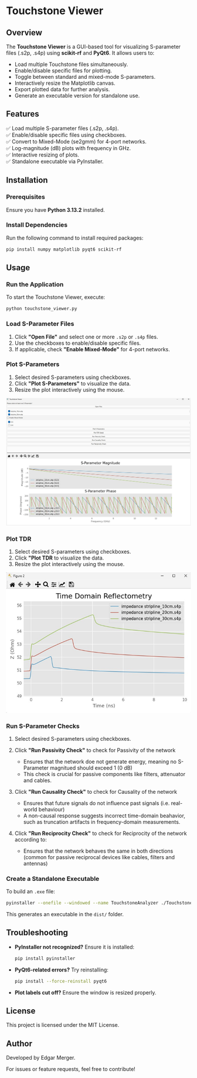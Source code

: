 # Touchstone Viewer

## Overview
The **Touchstone Viewer** is a GUI-based tool for visualizing S-parameter files (.s2p, .s4p) using **scikit-rf** and **PyQt6**. It allows users to:

- Load multiple Touchstone files simultaneously.
- Enable/disable specific files for plotting.
- Toggle between standard and mixed-mode S-parameters.
- Interactively resize the Matplotlib canvas.
- Export plotted data for further analysis.
- Generate an executable version for standalone use.

## Features
✅ Load multiple S-parameter files (.s2p, .s4p).  
✅ Enable/disable specific files using checkboxes.  
✅ Convert to Mixed-Mode (se2gmm) for 4-port networks.  
✅ Log-magnitude (dB) plots with frequency in GHz.  
✅ Interactive resizing of plots.  
✅ Standalone executable via PyInstaller.  

## Installation
### Prerequisites
Ensure you have **Python 3.13.2** installed.

### Install Dependencies
Run the following command to install required packages:
```sh
pip install numpy matplotlib pyqt6 scikit-rf
```

## Usage
### Run the Application
To start the Touchstone Viewer, execute:
```sh
python touchstone_viewer.py
```

### Load S-Parameter Files
1. Click **"Open File"** and select one or more `.s2p` or `.s4p` files.
2. Use the checkboxes to enable/disable specific files.
3. If applicable, check **"Enable Mixed-Mode"** for 4-port networks.

### Plot S-Parameters
1. Select desired S-parameters using checkboxes.
2. Click **"Plot S-Parameters"** to visualize the data.
3. Resize the plot interactively using the mouse.

![GUI](images/GUI.jpg)

### Plot TDR
1. Select desired S-parameters using checkboxes.
2. Click **"Plot TDR** to visualize the data.
3. Resize the plot interactively using the mouse.

![TDR](images/TDR.jpg)


### Run S-Parameter Checks
1. Select desired S-parameters using checkboxes.
2. Click **"Run Passivity Check"** to check for Passivity of the network
   - Ensures that the network doe not generate energy, meaning no S-Parameter magnitued should exceed 1 (0 dB)
   - This check is crucial for passive components like filters, attenuator and cables.

3. Click **"Run Causality Check"** to check for Causality of the network
   - Ensures that future signals do not influence past signals (i.e. real-world behaviour)
   - A non-causal response suggests incorrect time-domain beahavior, such as truncation artifacts in frequency-domain measurements.

4. Click **"Run Reciprocity Check"** to check for Reciprocity of the network according to:
   - Ensures that the network behaves the same in both directions (common for passive reciprocal devices like cables, filters and antennas)

### Create a Standalone Executable
To build an `.exe` file:
```sh
pyinstaller --onefile --windowed --name TouchstoneAnalyzer ./TouchstoneAnalyzer.py
```
This generates an executable in the `dist/` folder.

## Troubleshooting
- **PyInstaller not recognized?** Ensure it is installed:
  ```sh
  pip install pyinstaller
  ```
- **PyQt6-related errors?** Try reinstalling:
  ```sh
  pip install --force-reinstall pyqt6
  ```
- **Plot labels cut off?** Ensure the window is resized properly.

## License
This project is licensed under the MIT License.

## Author
Developed by Edgar Merger.

For issues or feature requests, feel free to contribute!

